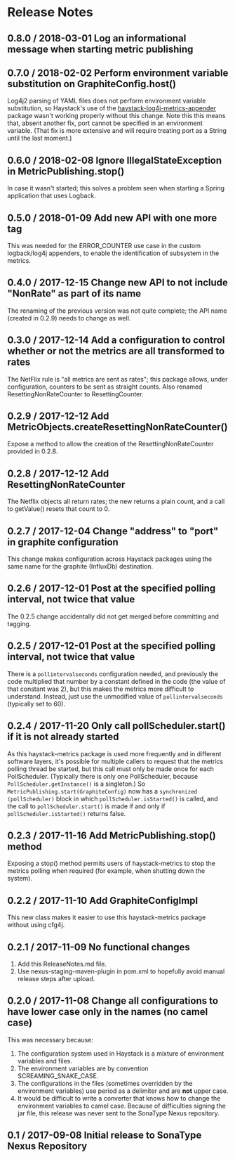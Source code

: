 # Release Notes

## 0.8.0 / 2018-03-01 Log an informational message when starting metric publishing

## 0.7.0 / 2018-02-02 Perform environment variable substitution on GraphiteConfig.host()
Log4j2 parsing of YAML files does not perform environment variable substitution, so Haystack's use of the
[haystack-log4j-metrics-appender](https://github.com/ExpediaDotCom/haystack-log4j-metrics-appender) package wasn't
working properly without this change. Note this this means that, absent another fix, port cannot be specified in an
environment variable. (That fix is more extensive and will require treating port as a String until the last moment.)

## 0.6.0 / 2018-02-08 Ignore IllegalStateException in MetricPublishing.stop()
In case it wasn't started; this solves a problem seen when starting a Spring application that uses Logback. 

## 0.5.0 / 2018-01-09 Add new API with one more tag
This was needed for the ERROR_COUNTER use case in the custom logback/log4j appenders, to enable the identification of
subsystem in the metrics.

## 0.4.0 / 2017-12-15 Change new API to not include "NonRate" as part of its name
The renaming of the previous version was not quite complete; the API name (created in 0.2.9) needs to change as well.

## 0.3.0 / 2017-12-14 Add a configuration to control whether or not the metrics are all transformed to rates
The NetFlix rule is "all metrics are sent as rates"; this package allows, under configuration, counters to be sent
as straight counts. Also renamed ResettingNonRateCounter to ResettingCounter.

## 0.2.9 / 2017-12-12 Add MetricObjects.createResettingNonRateCounter()
Expose a method to allow the creation of the ResettingNonRateCounter provided in 0.2.8.

## 0.2.8 / 2017-12-12 Add ResettingNonRateCounter
The Netflix objects all return rates; the new returns a plain count, and a call to getValue() resets that count to 0.

## 0.2.7 / 2017-12-04 Change "address" to "port" in graphite configuration
This change makes configuration across Haystack packages using the same name for the graphite (InfluxDb) destination.

## 0.2.6 / 2017-12-01 Post at the specified polling interval, not twice that value
The 0.2.5 change accidentally did not get merged before committing and tagging.

## 0.2.5 / 2017-12-01 Post at the specified polling interval, not twice that value
There is a `pollintervalseconds` configuration needed, and previously the code multiplied that number by a constant
defined in the code (the value of that constant was 2), but this makes the metrics more difficult to understand.
Instead, just use the unmodified value of `pollintervalseconds` (typically set to 60).

## 0.2.4 / 2017-11-20 Only call pollScheduler.start() if it is not already started
As this haystack-metrics package is used more frequently and in different software layers, it's possible for multiple
callers to request that the metrics polling thread be started, but this call must only be made once for each
PollScheduler. (Typically there is only one PollScheduler, because `PollScheduler.getInstance()` is a singleton.)
So `MetricPublishing.start(GraphiteConfig)` now has a `synchronized (pollScheduler)` block in which 
`pollScheduler.isStarted()` is called, and the call to `pollScheduler.start()` is made if and only if
`pollScheduler.isStarted()` returns false.

## 0.2.3 / 2017-11-16 Add MetricPublishing.stop() method
Exposing a stop() method permits users of haystack-metrics to stop the metrics polling when required (for example, 
when shutting down the system).

## 0.2.2 / 2017-11-10 Add GraphiteConfigImpl
This new class makes it easier to use this haystack-metrics package without using cfg4j.

## 0.2.1 / 2017-11-09 No functional changes
1. Add this ReleaseNotes.md file.
2. Use nexus-staging-maven-plugin in pom.xml to hopefully avoid manual release steps after upload.
 
## 0.2.0 / 2017-11-08 Change all configurations to have lower case only in the names (no camel case)
This was necessary because:
1. The configuration system used in Haystack is a mixture of environment variables and files.
2. The environment variables are by convention SCREAMING_SNAKE_CASE.
3. The configurations in the files (sometimes overridden by the environment variables) use period as a delimiter and are
**not** upper case.
4. It would be difficult to write a converter that knows how to change the environment variables to camel case.
Because of difficulties signing the jar file, this release was never sent to the SonaType Nexus repository.

## 0.1 / 2017-09-08 Initial release to SonaType Nexus Repository